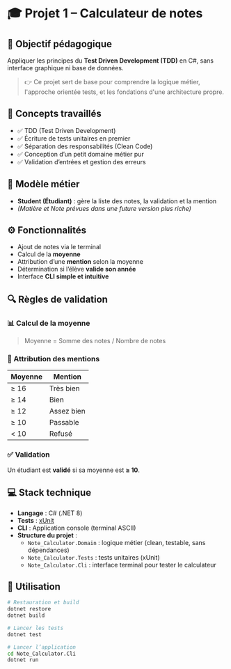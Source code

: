 # 🎓 Projet 1 – Calculateur de notes

## 🎯 Objectif pédagogique

Appliquer les principes du **Test Driven Development (TDD)** en C#, sans interface graphique ni base de données.

> 👉 Ce projet sert de base pour comprendre la logique métier, l'approche orientée tests, et les fondations d'une architecture propre.



## 🧠 Concepts travaillés

- ✅ TDD (Test Driven Development)
- ✅ Écriture de tests unitaires en premier
- ✅ Séparation des responsabilités (Clean Code)
- ✅ Conception d’un petit domaine métier pur
- ✅ Validation d’entrées et gestion des erreurs



## 🧱 Modèle métier

- **Student (Étudiant)** : gère la liste des notes, la validation et la mention
- *(Matière et Note prévues dans une future version plus riche)*



## ⚙️ Fonctionnalités

- Ajout de notes via le terminal
- Calcul de la **moyenne**
- Attribution d’une **mention** selon la moyenne
- Détermination si l’élève **valide son année**
- Interface **CLI simple et intuitive**



## 🔍 Règles de validation

### 📊 Calcul de la moyenne
> Moyenne = Somme des notes / Nombre de notes

### 🏅 Attribution des mentions

| Moyenne | Mention       |
|---------|----------------|
| ≥ 16    | Très bien      |
| ≥ 14    | Bien           |
| ≥ 12    | Assez bien     |
| ≥ 10    | Passable       |
| < 10    | Refusé         |

### ✅ Validation

Un étudiant est **validé** si sa moyenne est **≥ 10**.



## 💻 Stack technique

- **Langage** : C# (.NET 8)
- **Tests** : [xUnit](https://xunit.net/)
- **CLI** : Application console (terminal ASCII)
- **Structure du projet** :
  - `Note_Calculator.Domain` : logique métier (clean, testable, sans dépendances)
  - `Note_Calculator.Tests` : tests unitaires (xUnit)
  - `Note_Calculator.Cli` : interface terminal pour tester le calculateur



## 🚀 Utilisation

```bash
# Restauration et build
dotnet restore
dotnet build

# Lancer les tests
dotnet test

# Lancer l’application
cd Note_Calculator.Cli
dotnet run
